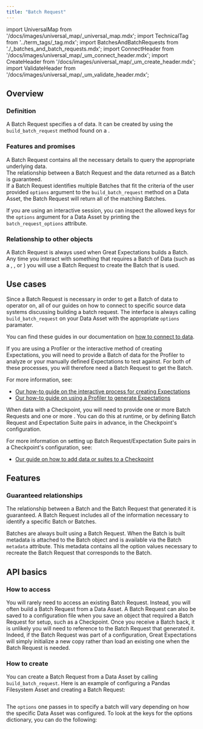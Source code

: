 ```yaml
---
title: "Batch Request"
---
```

import UniversalMap from '/docs/images/universal_map/_universal_map.mdx';
import TechnicalTag from '../term_tags/_tag.mdx';
import BatchesAndBatchRequests from './_batches_and_batch_requests.mdx';
import ConnectHeader from '/docs/images/universal_map/_um_connect_header.mdx';
import CreateHeader from '/docs/images/universal_map/_um_create_header.mdx';
import ValidateHeader from '/docs/images/universal_map/_um_validate_header.mdx';


<UniversalMap setup='inactive' connect='active' create='active' validate='active'/> 

## Overview

### Definition
A Batch Request specifies a <TechnicalTag relative="../" tag="batch" text="Batch" /> of data.
It can be created by using the `build_batch_request` method found on a <TechnicalTag relative="../" tag="data_asset" text="Data Asset" />.

### Features and promises

A Batch Request contains all the necessary details to query the appropriate underlying data.  
The relationship between a Batch Request and the data returned as a Batch is guaranteed.  
If a Batch Request identifies multiple Batches that fit the criteria of the user provided `options` 
argument to the `build_batch_request` method on a Data Asset, the Batch Request will return all of the matching Batches.

If you are using an interactive session, you can inspect the allowed keys for the `options` argument for a Data Asset
by printing the `batch_request_options` attribute.

### Relationship to other objects

A Batch Request is always used when Great Expectations builds a Batch.   
Any time you interact with something that requires a Batch of Data 
(such as a <TechnicalTag relative="../" tag="profiler" text="Profiler" />, 
<TechnicalTag relative="../" tag="checkpoint" text="Checkpoint" />, or 
<TechnicalTag relative="../" tag="validator" text="Validator" />) 
you will use a Batch Request to create the Batch that is used.

## Use cases

<ConnectHeader/>

Since a Batch Request is necessary in order to get a Batch of data to operator on, 
all of our guides on how to connect to specific source data systems discussing building a batch request.
The interface is always calling `build_batch_request` on your Data Asset with the appropriate `options` paramater.

You can find these guides in our documentation on [how to connect to data](../guides/connecting_to_your_data/index.md).

<CreateHeader/>

If you are using a Profiler or the interactive method of creating Expectations, you will need to provide a Batch of data for the Profiler to analyze or your manually defined Expectations to test against.  For both of these processes, you will therefore need a Batch Request to get the Batch.

For more information, see:

- [Our how-to guide on the interactive process for creating Expectations](../guides/expectations/how_to_create_and_edit_expectations_with_instant_feedback_from_a_sample_batch_of_data.md)
- [Our how-to guide on using a Profiler to generate Expectations](../guides/expectations/how_to_create_and_edit_expectations_with_a_profiler.md)

<ValidateHeader/>

When <TechnicalTag relative="../" tag="validation" text="Validating" /> data with a Checkpoint, you will 
need to provide one or more Batch Requests and one or more <TechnicalTag relative="../" tag="expectation_suite" text="Expectation Suites" />.
You can do this at runtime, or by defining Batch Request and Expectation Suite pairs in advance, in the Checkpoint's configuration.

For more information on setting up Batch Request/Expectation Suite pairs in a Checkpoint's configuration, see:

- [Our guide on how to add data or suites to a Checkpoint](../guides/validation/checkpoints/how_to_add_validations_data_or_suites_to_a_checkpoint.md)

## Features

### Guaranteed relationships

The relationship between a Batch and the Batch Request that generated it is guaranteed.  A Batch Request includes all of the information necessary to identify a specific Batch or Batches.

Batches are always built using a Batch Request.  When the Batch is built metadata is attached to the Batch object and is available via the Batch `metadata` attribute. 
This metadata contains all the option values necessary to recreate the Batch Request that corresponds to the Batch. 

## API basics

### How to access

You will rarely need to access an existing Batch Request.  Instead, you will often build a Batch Request from a Data Asset. 
A Batch Request can also be saved to a configuration file when you save an object that required a Batch Request for setup, such as a Checkpoint. 
Once you receive a Batch back, it is unlikely you will need to reference to the Batch Request that generated it.  
Indeed, if the Batch Request was part of a configuration, Great Expectations will simply initialize a new copy rather than load an existing one when the Batch Request is needed. 

### How to create

You can create a Batch Request from a Data Asset by calling `build_batch_request`. 
Here is an example of configuring a Pandas Filesystem Asset and creating a Batch Request:

 ```python name="tests/integration/docusaurus/reference/glossary/batch_request batch_request"
```


The `options` one passes in to specify a batch will vary depending on how the specific Data Asset was configured.
To look at the keys for the options dictionary, you can do the following:

```python name="tests/integration/docusaurus/reference/glossary/batch_request options"
```





